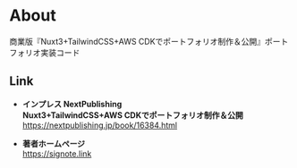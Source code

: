 # About

商業版『Nuxt3+TailwindCSS+AWS CDKでポートフォリオ制作＆公開』ポートフォリオ実装コード

## Link

- **インプレス NextPublishing  
Nuxt3+TailwindCSS+AWS CDKでポートフォリオ制作＆公開**  
https://nextpublishing.jp/book/16384.html

- **著者ホームページ**  
https://signote.link

